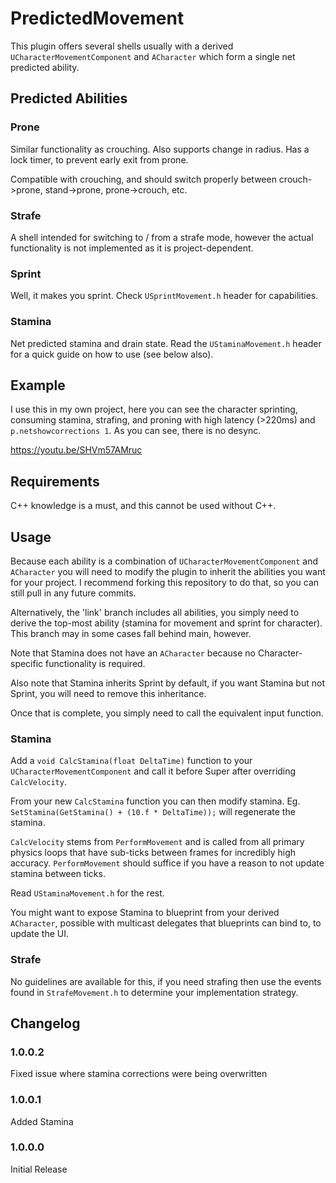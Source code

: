 # PredictedMovement
This plugin offers several shells usually with a derived `UCharacterMovementComponent` and `ACharacter` which form a single net predicted ability.

## Predicted Abilities

### Prone
Similar functionality as crouching. Also supports change in radius. Has a lock timer, to prevent early exit from prone.

Compatible with crouching, and should switch properly between crouch->prone, stand->prone, prone->crouch, etc.

### Strafe
A shell intended for switching to / from a strafe mode, however the actual functionality is not implemented as it is project-dependent.

### Sprint
Well, it makes you sprint. Check `USprintMovement.h` header for capabilities.

### Stamina
Net predicted stamina and drain state. Read the `UStaminaMovement.h` header for a quick guide on how to use (see below also).

## Example
I use this in my own project, here you can see the character sprinting, consuming stamina, strafing, and proning with high latency (>220ms) and `p.netshowcorrections 1`. As you can see, there is no desync.

https://youtu.be/SHVm57AMruc

## Requirements
C++ knowledge is a must, and this cannot be used without C++.

## Usage
Because each ability is a combination of `UCharacterMovementComponent` and `ACharacter` you will need to modify the plugin to inherit the abilities you want for your project. I recommend forking this repository to do that, so you can still pull in any future commits.

Alternatively, the 'link' branch includes all abilities, you simply need to derive the top-most ability (stamina for movement and sprint for character). This branch may in some cases fall behind main, however.

Note that Stamina does not have an `ACharacter` because no Character-specific functionality is required.

Also note that Stamina inherits Sprint by default, if you want Stamina but not Sprint, you will need to remove this inheritance.

Once that is complete, you simply need to call the equivalent input function.

### Stamina
Add a `void CalcStamina(float DeltaTime)` function to your `UCharacterMovementComponent` and call it before Super after overriding `CalcVelocity`.

From your new `CalcStamina` function you can then modify stamina. Eg. `SetStamina(GetStamina() + (10.f * DeltaTime));` will regenerate the stamina.

`CalcVelocity` stems from `PerformMovement` and is called from all primary physics loops that have sub-ticks between frames for incredibly high accuracy. `PerformMovement` should suffice if you have a reason to not update stamina between ticks.

Read `UStaminaMovement.h` for the rest.

You might want to expose Stamina to blueprint from your derived `ACharacter`, possible with multicast delegates that blueprints can bind to, to update the UI.

### Strafe
No guidelines are available for this, if you need strafing then use the events found in `StrafeMovement.h` to determine your implementation strategy.

## Changelog

### 1.0.0.2
Fixed issue where stamina corrections were being overwritten

### 1.0.0.1
Added Stamina

### 1.0.0.0
Initial Release
